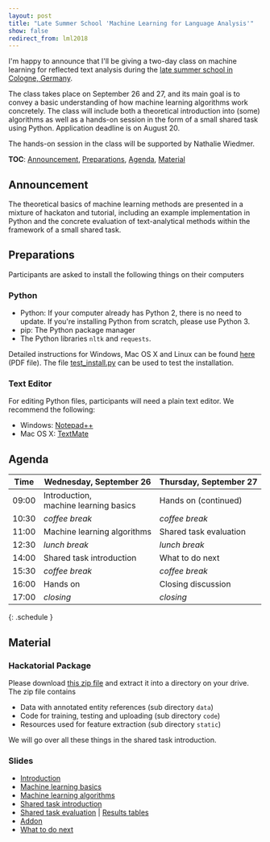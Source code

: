 ```yaml
---
layout: post
title: "Late Summer School 'Machine Learning for Language Analysis'"
show: false
redirect_from: lml2018
---
```


I'm happy to announce that I'll be giving a two-day class on machine learning for reflected text analysis during the [late summer school in Cologne, Germany](http://ml-school.uni-koeln.de/). 

The class takes place on September 26 and 27, and its main goal is to convey a basic understanding of how machine learning algorithms work concretely. The class will include both a theoretical introduction into (some) algorithms as well as a hands-on session in the form of a small shared task using Python. Application deadline is on August 20.

The hands-on session in the class will be supported by Nathalie Wiedmer.

**TOC**: [Announcement](#Announcement), [Preparations](#Preparations), [Agenda](#Agenda), [Material](#Material)

## <a name="Announcement"></a>Announcement

The theoretical basics of machine learning methods are presented in a mixture of hackaton and tutorial, including an example implementation in Python and the concrete evaluation of text-analytical methods within the framework of a small shared task.

## <a name="Preparations"></a>Preparations

Participants are asked to install the following things on their computers

### Python

- Python: If your computer already has Python 2, there is no need to update. If you're installing Python from scratch, please use Python 3.
- pip: The Python package manager
- The Python libraries `nltk` and `requests`.

Detailed instructions for Windows, Mac OS X and Linux can be found [here](/assets/2018-08-16-late-summer-school/installation-instructions.pdf) (PDF file). The file [test_install.py](/assets/2018-08-16-late-summer-school/test_install.py) can be used to test the installation.

### Text Editor

For editing Python files, participants will need a plain text editor. We recommend the following:

- Windows: [Notepad++](https://notepad-plus-plus.org)
- Mac OS X: [TextMate](https://macromates.com)

## <a name="Agenda"></a>Agenda


| Time | Wednesday, September 26 | Thursday, September 27 |
| ------------------------- | ------------------- | ------------- |
| 09:00 | Introduction, <br/>machine learning basics | Hands on (continued) |
| 10:30 | *coffee break* | *coffee break* | 
| 11:00 | Machine learning algorithms | Shared task evaluation | 
| 12:30 | *lunch break* | *lunch break* |
| 14:00 | Shared task introduction | What to do next |
| 15:30 | *coffee break* | *coffee break* |
| 16:00 | Hands on | Closing discussion |
| 17:00 | *closing* | *closing* |
{: .schedule }



## <a name="Material"></a>Material

### Hackatorial Package

Please download [this zip file](/assets/2018-08-16-late-summer-school/lml2018.zip) and extract it into a directory on your drive. The zip file contains

- Data with annotated entity references (sub directory `data`)
- Code for training, testing and uploading (sub directory `code`)
- Resources used for feature extraction (sub directory `static`)

We will go over all these things in the shared task introduction.

### Slides

- [Introduction](/assets/2018-08-16-late-summer-school/00-introduction.pdf)
- [Machine learning basics](/assets/2018-08-16-late-summer-school/01-basics.pdf)
- [Machine learning algorithms](/assets/2018-08-16-late-summer-school/02-algorithms.pdf)
- [Shared task introduction](/assets/2018-08-16-late-summer-school/03-hackatorial.pdf)
- [Shared task evaluation](/assets/2018-08-16-late-summer-school/03-hackatorial-evaluation.pdf) &#124; [Results tables](https://clarin09.ims.uni-stuttgart.de/cuter)
- [Addon](/assets/2018-08-16-late-summer-school/03-hackatorial-addon.pdf)
- [What to do next](/assets/2018-08-16-late-summer-school/04-next.pdf)

